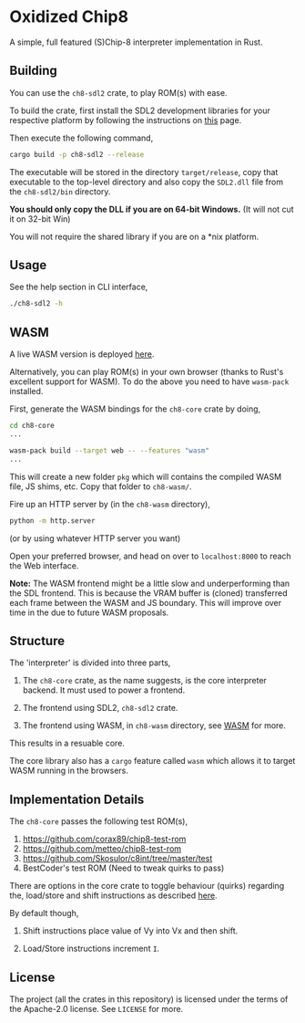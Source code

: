 # Oxidized Chip8

A simple, full featured (S)Chip-8 interpreter implementation in Rust.

## Building

You can use the `ch8-sdl2` crate, to play ROM(s) with ease.

To build the crate, first install the SDL2 development libraries for your respective platform
by following the instructions on [this](https://crates.io/crates/sdl2) page.

Then execute the following command,

```bash
cargo build -p ch8-sdl2 --release
```

The executable will be stored in the directory `target/release`, copy that executable
to the top-level directory and also copy the `SDL2.dll` file from the `ch8-sdl2/bin` directory.

**You should only copy the DLL if you are on 64-bit Windows.**
(It will not cut it on 32-bit Win)

You will not require the shared library if you are on a \*nix platform.

## Usage

See the help section in CLI interface,

```bash
./ch8-sdl2 -h
```

## WASM

A live WASM version is deployed [here](https://nightshade256.github.io/oxidized-ch8/).

Alternatively, you can play ROM(s) in your own browser (thanks to Rust's excellent support for WASM).
To do the above you need to have `wasm-pack` installed.

First, generate the WASM bindings for the `ch8-core` crate by doing,

```bash
cd ch8-core
...

wasm-pack build --target web -- --features "wasm"
...
```

This will create a new folder `pkg` which will contains the compiled WASM file, JS shims, etc.
Copy that folder to `ch8-wasm/`.

Fire up an HTTP server by (in the `ch8-wasm` directory),

```bash
python -m http.server
```

(or by using whatever HTTP server you want)

Open your preferred browser, and head on over to `localhost:8000` to reach the Web interface.

**Note:** The WASM frontend might be a little slow and underperforming than the SDL frontend.
This is because the VRAM buffer is (cloned) transferred each frame between the WASM and JS boundary.
This will improve over time in the due to future WASM proposals.

## Structure

The 'interpreter' is divided into three parts,

1. The `ch8-core` crate, as the name suggests, is the core interpreter
   backend. It must used to power a frontend.

2. The frontend using SDL2, `ch8-sdl2` crate.

3. The frontend using WASM, in `ch8-wasm` directory, see [WASM](#WASM) for more.

This results in a resuable core.

The core library also has a `cargo` feature called `wasm` which
allows it to target WASM running in the browsers.

## Implementation Details

The `ch8-core` passes the following test ROM(s),

1. https://github.com/corax89/chip8-test-rom
2. https://github.com/metteo/chip8-test-rom
3. https://github.com/Skosulor/c8int/tree/master/test
4. BestCoder's test ROM (Need to tweak quirks to pass)

There are options in the core crate to toggle behaviour (quirks) regarding the,
load/store and shift instructions as described [here](https://chip-8.github.io/database/#options).

By default though,

1. Shift instructions place value of Vy into Vx and then shift.

2. Load/Store instructions increment `I`.

## License

The project (all the crates in this repository) is licensed under the terms of the Apache-2.0 license.
See `LICENSE` for more.
